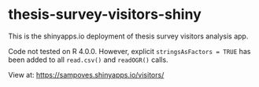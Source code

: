 # thesis-survey-visitors-shiny
This is the shinyapps.io deployment of thesis survey visitors analysis app.

Code not tested on R 4.0.0. However, explicit ``stringsAsFactors = TRUE`` has been added to all ``read.csv()`` and ``readOGR()`` calls.

View at: https://sampoves.shinyapps.io/visitors/
